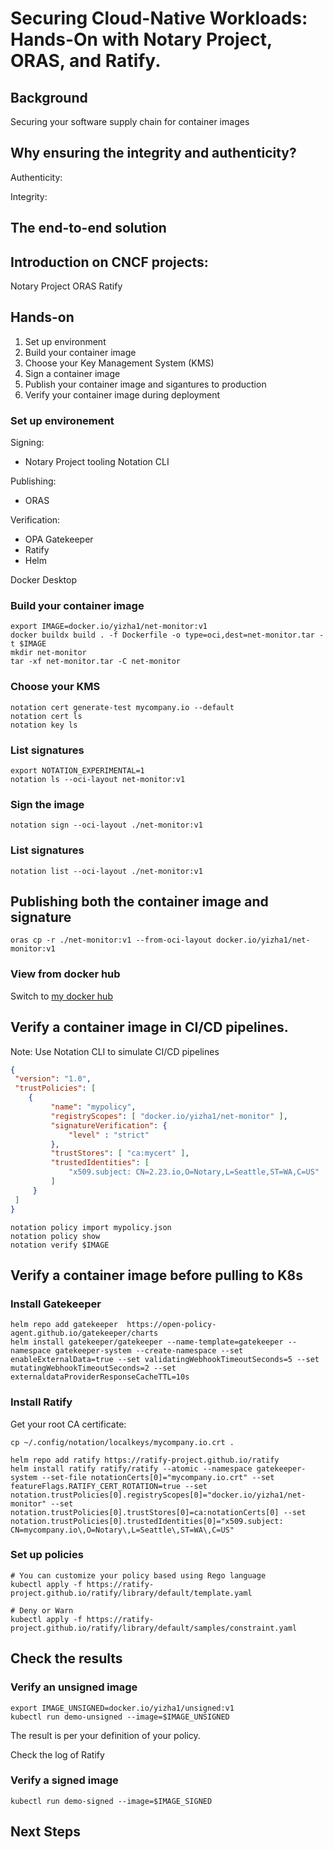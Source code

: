# Securing Cloud-Native Workloads: Hands-On with Notary Project, ORAS, and Ratify.

## Background

Securing your software supply chain for container images

## Why ensuring the integrity and authenticity?

Authenticity:

Integrity:

## The end-to-end solution

<Picture>

## Introduction on CNCF projects:

Notary Project
ORAS
Ratify

## Hands-on

1. Set up environment
2. Build your container image
3. Choose your Key Management System (KMS)
4. Sign a container image
5. Publish your container image and sigantures to production
6. Verify your container image during deployment

### Set up environement

Signing:
- Notary Project tooling Notation CLI

Publishing:
- ORAS

Verification:
- OPA Gatekeeper
- Ratify
- Helm

Docker Desktop

### Build your container image

```shell
export IMAGE=docker.io/yizha1/net-monitor:v1
docker buildx build . -f Dockerfile -o type=oci,dest=net-monitor.tar -t $IMAGE
mkdir net-monitor
tar -xf net-monitor.tar -C net-monitor
```

### Choose your KMS

```shell
notation cert generate-test mycompany.io --default
notation cert ls
notation key ls
```

### List signatures

```shell
export NOTATION_EXPERIMENTAL=1
notation ls --oci-layout net-monitor:v1
```

### Sign the image

```shell
notation sign --oci-layout ./net-monitor:v1
```

### List signatures

```shell
notation list --oci-layout ./net-monitor:v1
```

## Publishing both the container image and signature


```shell
oras cp -r ./net-monitor:v1 --from-oci-layout docker.io/yizha1/net-monitor:v1
```

### View from docker hub

Switch to [my docker hub](https://hub.docker.com/repositories/yizha1)


## Verify a container image in CI/CD pipelines.

Note: Use Notation CLI to simulate CI/CD pipelines

```json
{
 "version": "1.0",
 "trustPolicies": [
    {
         "name": "mypolicy",
         "registryScopes": [ "docker.io/yizha1/net-monitor" ],
         "signatureVerification": {
             "level" : "strict"
         },
         "trustStores": [ "ca:mycert" ],
         "trustedIdentities": [
             "x509.subject: CN=2.23.io,O=Notary,L=Seattle,ST=WA,C=US"
         ]
     }
 ]
}
```

```shell
notation policy import mypolicy.json
notation policy show
notation verify $IMAGE
```

## Verify a container image before pulling to K8s

### Install Gatekeeper

```shell
helm repo add gatekeeper  https://open-policy-agent.github.io/gatekeeper/charts
helm install gatekeeper/gatekeeper --name-template=gatekeeper --namespace gatekeeper-system --create-namespace --set enableExternalData=true --set validatingWebhookTimeoutSeconds=5 --set mutatingWebhookTimeoutSeconds=2 --set externaldataProviderResponseCacheTTL=10s
```

### Install Ratify

Get your root CA certificate:

```shell
cp ~/.config/notation/localkeys/mycompany.io.crt .
```

```shell
helm repo add ratify https://ratify-project.github.io/ratify
helm install ratify ratify/ratify --atomic --namespace gatekeeper-system --set-file notationCerts[0]="mycompany.io.crt" --set featureFlags.RATIFY_CERT_ROTATION=true --set notation.trustPolicies[0].registryScopes[0]="docker.io/yizha1/net-monitor" --set notation.trustPolicies[0].trustStores[0]=ca:notationCerts[0] --set notation.trustPolicies[0].trustedIdentities[0]="x509.subject: CN=mycompany.io\,O=Notary\,L=Seattle\,ST=WA\,C=US"
```

### Set up policies

```shell
# You can customize your policy based using Rego language
kubectl apply -f https://ratify-project.github.io/ratify/library/default/template.yaml

# Deny or Warn
kubectl apply -f https://ratify-project.github.io/ratify/library/default/samples/constraint.yaml
```

## Check the results

### Verify an unsigned image

```shell
export IMAGE_UNSIGNED=docker.io/yizha1/unsigned:v1
kubectl run demo-unsigned --image=$IMAGE_UNSIGNED
```
The result is per your definition of your policy.

Check the log of Ratify

### Verify a signed image

```shell
kubectl run demo-signed --image=$IMAGE_SIGNED
```

## Next Steps



